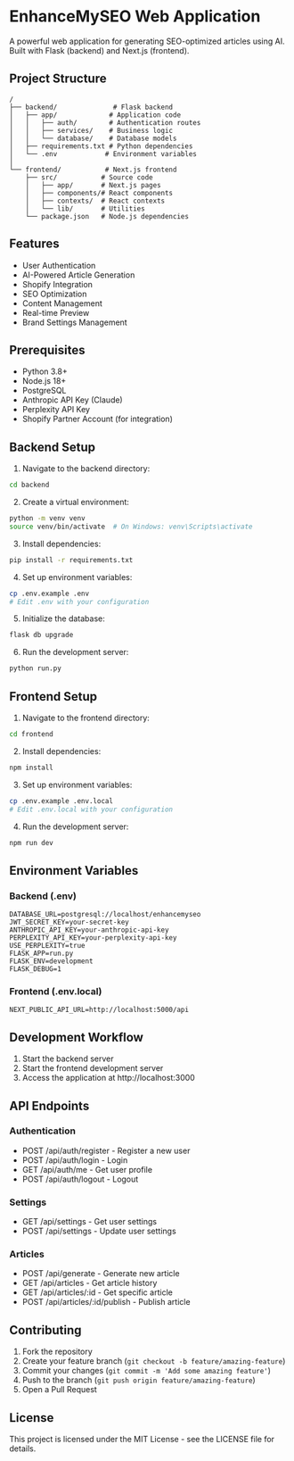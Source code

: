 # EnhanceMySEO Web Application

A powerful web application for generating SEO-optimized articles using AI. Built with Flask (backend) and Next.js (frontend).

## Project Structure

```
/
├── backend/              # Flask backend
│   ├── app/             # Application code
│   │   ├── auth/        # Authentication routes
│   │   ├── services/    # Business logic
│   │   └── database/    # Database models
│   ├── requirements.txt # Python dependencies
│   └── .env            # Environment variables
│
└── frontend/           # Next.js frontend
    ├── src/           # Source code
    │   ├── app/       # Next.js pages
    │   ├── components/# React components
    │   ├── contexts/  # React contexts
    │   └── lib/       # Utilities
    └── package.json   # Node.js dependencies
```

## Features

- User Authentication
- AI-Powered Article Generation
- Shopify Integration
- SEO Optimization
- Content Management
- Real-time Preview
- Brand Settings Management

## Prerequisites

- Python 3.8+
- Node.js 18+
- PostgreSQL
- Anthropic API Key (Claude)
- Perplexity API Key
- Shopify Partner Account (for integration)

## Backend Setup

1. Navigate to the backend directory:
```bash
cd backend
```

2. Create a virtual environment:
```bash
python -m venv venv
source venv/bin/activate  # On Windows: venv\Scripts\activate
```

3. Install dependencies:
```bash
pip install -r requirements.txt
```

4. Set up environment variables:
```bash
cp .env.example .env
# Edit .env with your configuration
```

5. Initialize the database:
```bash
flask db upgrade
```

6. Run the development server:
```bash
python run.py
```

## Frontend Setup

1. Navigate to the frontend directory:
```bash
cd frontend
```

2. Install dependencies:
```bash
npm install
```

3. Set up environment variables:
```bash
cp .env.example .env.local
# Edit .env.local with your configuration
```

4. Run the development server:
```bash
npm run dev
```

## Environment Variables

### Backend (.env)
```
DATABASE_URL=postgresql://localhost/enhancemyseo
JWT_SECRET_KEY=your-secret-key
ANTHROPIC_API_KEY=your-anthropic-api-key
PERPLEXITY_API_KEY=your-perplexity-api-key
USE_PERPLEXITY=true
FLASK_APP=run.py
FLASK_ENV=development
FLASK_DEBUG=1
```

### Frontend (.env.local)
```
NEXT_PUBLIC_API_URL=http://localhost:5000/api
```

## Development Workflow

1. Start the backend server
2. Start the frontend development server
3. Access the application at http://localhost:3000

## API Endpoints

### Authentication
- POST /api/auth/register - Register a new user
- POST /api/auth/login - Login
- GET /api/auth/me - Get user profile
- POST /api/auth/logout - Logout

### Settings
- GET /api/settings - Get user settings
- POST /api/settings - Update user settings

### Articles
- POST /api/generate - Generate new article
- GET /api/articles - Get article history
- GET /api/articles/:id - Get specific article
- POST /api/articles/:id/publish - Publish article

## Contributing

1. Fork the repository
2. Create your feature branch (`git checkout -b feature/amazing-feature`)
3. Commit your changes (`git commit -m 'Add some amazing feature'`)
4. Push to the branch (`git push origin feature/amazing-feature`)
5. Open a Pull Request

## License

This project is licensed under the MIT License - see the LICENSE file for details. 